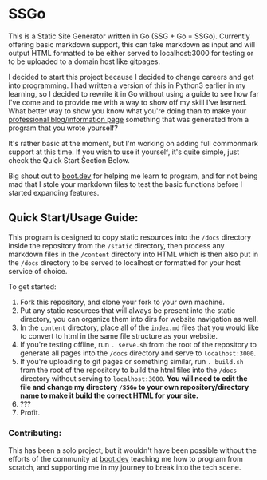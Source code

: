 # SSGo

This is a Static Site Generator written in Go (SSG + Go = SSGo). Currently offering basic markdown support, this can take markdown as input and will output HTML formatted to be either served to localhost:3000 for testing or to be uploaded to a domain host like gitpages.

I decided to start this project because I decided to change careers and get into programming. I had written a version of this in Python3 earlier in my learning, so I decided to rewrite it in Go without using a guide to see how far I've come and to provide me with a way to show off my skill I've learned. What better way to show you know what you're doing than to make your [professional blog/information page](https://daxin319.github.io/SSGo/) something that was generated from a program that you wrote yourself?

It's rather basic at the moment, but I'm working on adding full commonmark support at this time. If you wish to use it yourself, it's quite simple, just check the Quick Start Section Below.

Big shout out to [boot.dev](https://www.boot.dev/) for helping me learn to program, and for not being mad that I stole your markdown files to test the basic functions before I started expanding features.

## Quick Start/Usage Guide:

This program is designed to copy static resources into the `/docs` directory inside the repository from the `/static` directory, then process any markdown files in the `/content` directory into HTML which is then also put in the `/docs` directory to be served to localhost or formatted for your host service of choice.

To get started:

1. Fork this repository, and clone your fork to your own machine.
2. Put any static resources that will always be present into the static directory, you can organize them into dirs for website navigation as well.
3. In the `content` directory, place all of the `index.md` files that you would like to convert to html in the same file structure as your website.
4. If you're testing offline, run `. serve.sh` from the root of the repository to generate all pages into the `/docs` directory and serve to `localhost:3000`.
5. If you're uploading to git pages or something similar, run `. build.sh` from the root of the repository to build the html files into the `/docs` directory without serving to `localhost:3000`. **You will need to edit the file and change my directory `/SSGo` to your own repository/directory name to make it build the correct HTML for your site.**
6. ???
7. Profit.

### Contributing:

This has been a solo project, but it wouldn't have been possible without the efforts of the community at [boot.dev](https://www.boot.dev/) teaching me how to program from scratch, and supporting me in my journey to break into the tech scene.
